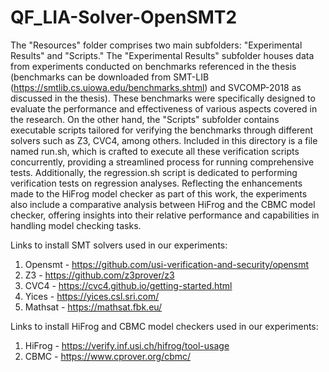 # QF_LIA-Solver-OpenSMT2

The "Resources" folder comprises two main subfolders: "Experimental Results" and "Scripts." The "Experimental Results" subfolder houses data from experiments conducted on benchmarks referenced in the thesis (benchmarks can be downloaded from SMT-LIB (https://smtlib.cs.uiowa.edu/benchmarks.shtml) and SVCOMP-2018 as discussed in the thesis). These benchmarks were specifically designed to evaluate the performance and effectiveness of various aspects covered in the research. On the other hand, the "Scripts" subfolder contains executable scripts tailored for verifying the benchmarks through different solvers such as Z3, CVC4, among others. Included in this directory is a file named run.sh, which is crafted to execute all these verification scripts concurrently, providing a streamlined process for running comprehensive tests. Additionally, the regression.sh script is dedicated to performing verification tests on regression analyses. Reflecting the enhancements made to the HiFrog model checker as part of this work, the experiments also include a comparative analysis between HiFrog and the CBMC model checker, offering insights into their relative performance and capabilities in handling model checking tasks.

Links to install SMT solvers used in our experiments:

1. Opensmt - https://github.com/usi-verification-and-security/opensmt
2. Z3 - https://github.com/z3prover/z3
3. CVC4 - https://cvc4.github.io/getting-started.html
4. Yices - https://yices.csl.sri.com/
5. Mathsat - https://mathsat.fbk.eu/

Links to install HiFrog and CBMC model checkers used in our experiments:

1. HiFrog - https://verify.inf.usi.ch/hifrog/tool-usage
2. CBMC - https://www.cprover.org/cbmc/
